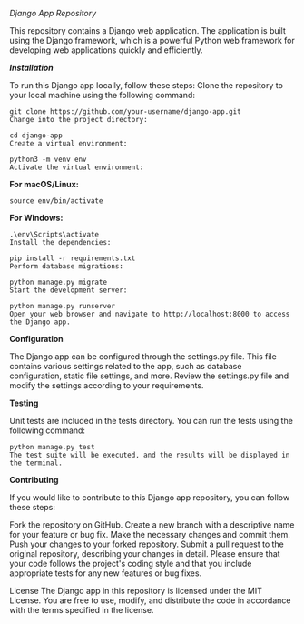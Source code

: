
*Django App Repository*

This repository contains a Django web application. The application is built using the Django framework, which is a powerful Python web framework for developing web applications quickly and efficiently.

***Installation***

To run this Django app locally, follow these steps:
Clone the repository to your local machine using the following command:
```
git clone https://github.com/your-username/django-app.git
Change into the project directory:
```
```
cd django-app
Create a virtual environment:
```
```
python3 -m venv env
Activate the virtual environment:
```

**For macOS/Linux:**
```
source env/bin/activate
```

**For Windows:**

```
.\env\Scripts\activate
Install the dependencies:

pip install -r requirements.txt
Perform database migrations:

python manage.py migrate
Start the development server:

python manage.py runserver
Open your web browser and navigate to http://localhost:8000 to access the Django app.
```

**Configuration**

The Django app can be configured through the settings.py file. This file contains various settings related to the app, such as database configuration, static file settings, and more. Review the settings.py file and modify the settings according to your requirements.

**Testing**

Unit tests are included in the tests directory. You can run the tests using the following command:
```
python manage.py test
The test suite will be executed, and the results will be displayed in the terminal.
```
**Contributing**

If you would like to contribute to this Django app repository, you can follow these steps:

Fork the repository on GitHub.
Create a new branch with a descriptive name for your feature or bug fix.
Make the necessary changes and commit them.
Push your changes to your forked repository.
Submit a pull request to the original repository, describing your changes in detail.
Please ensure that your code follows the project's coding style and that you include appropriate tests for any new features or bug fixes.

License
The Django app in this repository is licensed under the MIT License. You are free to use, modify, and distribute the code in accordance with the terms specified in the license.
